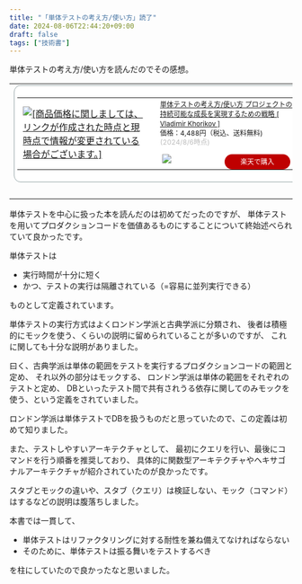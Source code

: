 ```yaml
---
title: "「単体テストの考え方/使い方」読了"
date: 2024-08-06T22:44:20+09:00
draft: false
tags: ["技術書"]
---
```


単体テストの考え方/使い方を読んだのでその感想。

<table border="0" cellpadding="0" cellspacing="0"><tr><td><div style="border:1px solid #95a5a6;border-radius:.75rem;background-color:#FFFFFF;width:504px;margin:0px;padding:5px;text-align:center;overflow:hidden;"><table><tr><td style="width:240px"><a href="https://hb.afl.rakuten.co.jp/ichiba/2c4e7c40.9ea290f6.2c4e7c41.04aec2a1/?pc=https%3A%2F%2Fitem.rakuten.co.jp%2Fbook%2F17341285%2F&link_type=picttext&ut=eyJwYWdlIjoiaXRlbSIsInR5cGUiOiJwaWN0dGV4dCIsInNpemUiOiIyNDB4MjQwIiwibmFtIjoxLCJuYW1wIjoicmlnaHQiLCJjb20iOjEsImNvbXAiOiJkb3duIiwicHJpY2UiOjEsImJvciI6MSwiY29sIjoxLCJiYnRuIjoxLCJwcm9kIjowLCJhbXAiOmZhbHNlfQ%3D%3D" target="_blank" rel="nofollow sponsored noopener" style="word-wrap:break-word;"><img src="https://hbb.afl.rakuten.co.jp/hgb/2c4e7c40.9ea290f6.2c4e7c41.04aec2a1/?me_id=1213310&item_id=20818219&pc=https%3A%2F%2Fthumbnail.image.rakuten.co.jp%2F%400_mall%2Fbook%2Fcabinet%2F1723%2F9784839981723_1_5.jpg%3F_ex%3D240x240&s=240x240&t=picttext" border="0" style="margin:2px" alt="[商品価格に関しましては、リンクが作成された時点と現時点で情報が変更されている場合がございます。]" title="[商品価格に関しましては、リンクが作成された時点と現時点で情報が変更されている場合がございます。]"></a></td><td style="vertical-align:top;width:248px;display: block;"><p style="font-size:12px;line-height:1.4em;text-align:left;margin:0px;padding:2px 6px;word-wrap:break-word"><a href="https://hb.afl.rakuten.co.jp/ichiba/2c4e7c40.9ea290f6.2c4e7c41.04aec2a1/?pc=https%3A%2F%2Fitem.rakuten.co.jp%2Fbook%2F17341285%2F&link_type=picttext&ut=eyJwYWdlIjoiaXRlbSIsInR5cGUiOiJwaWN0dGV4dCIsInNpemUiOiIyNDB4MjQwIiwibmFtIjoxLCJuYW1wIjoicmlnaHQiLCJjb20iOjEsImNvbXAiOiJkb3duIiwicHJpY2UiOjEsImJvciI6MSwiY29sIjoxLCJiYnRuIjoxLCJwcm9kIjowLCJhbXAiOmZhbHNlfQ%3D%3D" target="_blank" rel="nofollow sponsored noopener" style="word-wrap:break-word;">単体テストの考え方/使い方 プロジェクトの持続可能な成長を実現するための戦略 [ Vladimir Khorikov ]</a><br><span >価格：4,488円（税込、送料無料)</span> <span style="color:#BBB">(2024/8/6時点)</span></p><div style="margin:10px;"><a href="https://hb.afl.rakuten.co.jp/ichiba/2c4e7c40.9ea290f6.2c4e7c41.04aec2a1/?pc=https%3A%2F%2Fitem.rakuten.co.jp%2Fbook%2F17341285%2F&link_type=picttext&ut=eyJwYWdlIjoiaXRlbSIsInR5cGUiOiJwaWN0dGV4dCIsInNpemUiOiIyNDB4MjQwIiwibmFtIjoxLCJuYW1wIjoicmlnaHQiLCJjb20iOjEsImNvbXAiOiJkb3duIiwicHJpY2UiOjEsImJvciI6MSwiY29sIjoxLCJiYnRuIjoxLCJwcm9kIjowLCJhbXAiOmZhbHNlfQ%3D%3D" target="_blank" rel="nofollow sponsored noopener" style="word-wrap:break-word;"><img src="https://static.affiliate.rakuten.co.jp/makelink/rl.svg" style="float:left;max-height:27px;width:auto;margin-top:0" ></a><a href="https://hb.afl.rakuten.co.jp/ichiba/2c4e7c40.9ea290f6.2c4e7c41.04aec2a1/?pc=https%3A%2F%2Fitem.rakuten.co.jp%2Fbook%2F17341285%2F%3Fscid%3Daf_pc_bbtn&link_type=picttext&ut=eyJwYWdlIjoiaXRlbSIsInR5cGUiOiJwaWN0dGV4dCIsInNpemUiOiIyNDB4MjQwIiwibmFtIjoxLCJuYW1wIjoicmlnaHQiLCJjb20iOjEsImNvbXAiOiJkb3duIiwicHJpY2UiOjEsImJvciI6MSwiY29sIjoxLCJiYnRuIjoxLCJwcm9kIjowLCJhbXAiOmZhbHNlfQ==" target="_blank" rel="nofollow sponsored noopener" style="word-wrap:break-word;"><div style="float:right;width:41%;height:27px;background-color:#bf0000;color:#fff!important;font-size:12px;font-weight:500;line-height:27px;margin-left:1px;padding: 0 12px;border-radius:16px;cursor:pointer;text-align:center;"> 楽天で購入 </div></a></div></td></tr></table></div><br><p style="color:#000000;font-size:12px;line-height:1.4em;margin:5px;word-wrap:break-word"></p></td></tr></table>

単体テストを中心に扱った本を読んだのは初めてだったのですが、
単体テストを用いてプロダクションコードを価値あるものにすることについて終始述べられていて良かったです。

単体テストは

- 実行時間が十分に短く
- かつ、テストの実行は隔離されている（=容易に並列実行できる）

ものとして定義されています。

単体テストの実行方式はよくロンドン学派と古典学派に分類され、
後者は積極的にモックを使う、くらいの説明に留められていることが多いのですが、
これに関しても十分な説明がありました。

曰く、古典学派は単体の範囲をテストを実行するプロダクションコードの範囲と定め、
それ以外の部分はモックする、
ロンドン学派は単体の範囲をそれぞれのテストと定め、
DBといったテスト間で共有されうる依存に関してのみモックを使う、という定義をされていました。

ロンドン学派は単体テストでDBを扱うものだと思っていたので、この定義は初めて知りました。

また、テストしやすいアーキテクチャとして、
最初にクエリを行い、最後にコマンドを行う順番を推奨しており、
具体的に関数型アーキテクチャやヘキサゴナルアーキテクチャが紹介されていたのが良かったです。

スタブとモックの違いや、スタブ（クエリ）は検証しない、モック（コマンド）はするなどの説明は腹落ちしました。

本書では一貫して、

- 単体テストはリファクタリングに対する耐性を兼ね備えてなければならない
- そのために、単体テストは振る舞いをテストするべき

を柱にしていたので良かったなと思いました。
